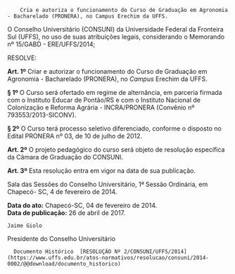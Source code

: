         Cria e autoriza o funcionamento do Curso de Graduação em Agronomia - Bacharelado (PRONERA), no Campus Erechim da UFFS.  

O Conselho Universitário (CONSUNI) da Universidade Federal da Fronteira Sul (UFFS), no uso de suas atribuições legais, considerando o Memorando nº 15/GABD - ERE/UFFS/2014;

 RESOLVE:

 **Art. 1º** Criar e autorizar o funcionamento do Curso de Graduação em Agronomia - Bacharelado (PRONERA), no *Campus* Erechim da UFFS.

 **§ 1º** O Curso será ofertado em regime de alternância, em parceria firmada com o Instituto Educar de Pontão/RS e com o Instituto Nacional de Colonização e Reforma Agrária - INCRA/PRONERA (Convênio nº 793553/2013-SICONV).

 **§ 2º** O Curso terá processo seletivo diferenciado, conforme o disposto no Edital PRONERA nº 03, de 10 de julho de 2012.

 **Art. 2º** O projeto pedagógico do curso será objeto de resolução específica da Câmara de Graduação do CONSUNI.

 **Art. 3º** Esta resolução entra em vigor na data de sua publicação.

 Sala das Sessões do Conselho Universitário, 1ª Sessão Ordinária, em Chapecó- SC, 4 de fevereiro de 2014.

   **Data do ato:** Chapecó-SC, 04 de fevereiro de 2014.   
 **Data de publicação:**  26 de abril de 2017. 

    Jaime Giolo   
 Presidente do Conselho Universitário 

      Documento Histórico  [RESOLUÇÃO Nº 2/CONSUNI/UFFS/2014](https://www.uffs.edu.br/atos-normativos/resolucao/consuni/2014-0002/@@download/documento_historico)     
      